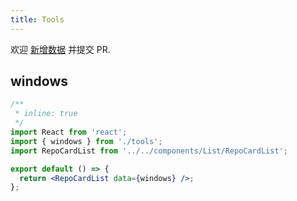 ```yaml
---
title: Tools
---
```


<Alert type="info">
  欢迎 <a href="https://github.com/youngjuning/youngjuning.github.io/edit/main/docs//awesome/tools.js">新增数据</a> 并提交 PR.
</Alert>

## windows

```jsx
/**
 * inline: true
 */
import React from 'react';
import { windows } from './tools';
import RepoCardList from '../../components/List/RepoCardList';

export default () => {
  return <RepoCardList data={windows} />;
};
```
